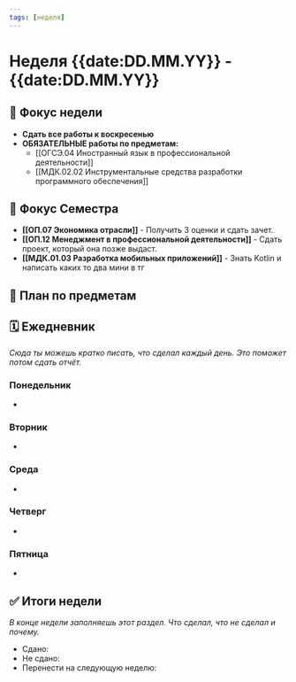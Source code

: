 ```yaml
---
tags: [неделя]
---
```

# Неделя {{date:DD.MM.YY}} - {{date:DD.MM.YY}}

## 🎯 Фокус недели

- **Сдать все работы к воскресенью**
- **ОБЯЗАТЕЛЬНЫЕ работы по предметам:**
	-  [[ОГСЭ.04 Иностранный язык в профессиональной деятельности]]
	- [[МДК.02.02 Инструментальные средства разработки программного обеспечения]]


## 🎯 Фокус Семестра
- **[[ОП.07 Экономика отрасли]]** - Получить 3 оценки и сдать зачет.
- **[[ОП.12 Менеджмент в профессиональной деятельности]]** - Сдать проект, который она позже выдаст.
- **[[МДК.01.03 Разработка мобильных приложений]]** - Знать Kotlin и написать каких то два мини в тг

## 📝 План по предметам


## 🗓 Ежедневник
*Сюда ты можешь кратко писать, что сделал каждый день. Это поможет потом сдать отчёт.*

### Понедельник
-

### Вторник
-

### Среда
-

### Четверг
-

### Пятница
-

## ✅ Итоги недели
*В конце недели заполняешь этот раздел. Что сделал, что не сделал и почему.*

- Сдано:
- Не сдано:
- Перенести на следующую неделю: